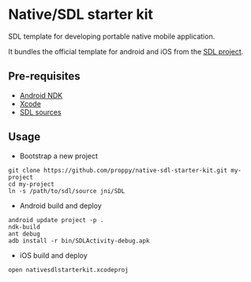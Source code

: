 # Native/SDL starter kit

SDL template for developing portable native mobile application.

It bundles the official template for android and iOS from the [SDL project](https://www.libsdl.org/).

## Pre-requisites

- [Android NDK](https://developer.android.com/tools/sdk/ndk/index.html)
- [Xcode](https://developer.apple.com/xcode/)
- [SDL sources](https://www.libsdl.org/tmp/SDL-2.0.4-9304.zip)

## Usage

- Bootstrap a new project
```
git clone https://github.com/proppy/native-sdl-starter-kit.git my-project
cd my-project
ln -s /path/to/sdl/source jni/SDL
```

- Android build and deploy
```
android update project -p .
ndk-build
ant debug
adb install -r bin/SDLActivity-debug.apk
```

- iOS build and deploy
```
open nativesdlstarterkit.xcodeproj
```

